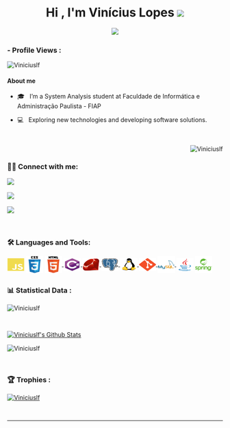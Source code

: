  <h1 align="center">Hi , I'm Vinícius Lopes <img src="https://media.giphy.com/media/hvRJCLFzcasrR4ia7z/giphy.gif" width="35"></h1>
<p align="center">
    <a href="https://github.com/DenverCoder1/readme-typing-svg"><img src="https://readme-typing-svg.herokuapp.com?lines=Software+Developer;Always%20learning%20new%20things&center=true&width=500&height=50"></a>

<br>

<p align="right"> <h3>- Profile Views :</h3> <img src="https://komarev.com/ghpvc/?username=Viniciuslfw&label=Profile%20views&color=0e75b6&style=flat"
    alt="Viniciuslf"/> 
    <h4>   About me </h4>

  - 🎓 &nbsp; I’m a System Analysis student at Faculdade de Informática e Administração Paulista - FIAP<a>

 - 💻 &nbsp; Exploring new technologies and developing software solutions.


  </p>

<br>

<p><img align="right" src="https://github.com/Adam-pw/Adam-pw/blob/main/animation_500_kxa883sd.gif" alt="Viniciuslf" /></p>


<br>

<h3 align="left"> 🤝🏻 Connect with me:</h3>
<p align="left">
   <a href="https://stackoverflow.com/users/18254374/vin%c3%adcius" target="_blank"><img src="https://aleen42.github.io/badges/src/stackoverflow.svg" target="_blank"></a> 
  
  <a href="https://www.linkedin.com/in/vin%C3%ADciuslopesferreira/" target="_blank"><img src="https://img.shields.io/badge/-LinkedIn-%230077B5?style=for-the-badge&logo=linkedin&logoColor=white" target="_blank"></a>
  
  <a href = "mailto:viniciuslf90@gmail.com"><img src="https://img.shields.io/badge/Gmail-D14836?style=for-the-badge&logo=gmail&logoColor=white" target="_blank"></a>
</p>

<br>

<h3 align="left">🛠️ Languages and Tools:</h3>
<p align="left"> 
  <img align="center" alt="Vini-js" height="30" width="40" src="https://raw.githubusercontent.com/devicons/devicon/master/icons/javascript/javascript-plain.svg"> 
   <img align = "center"
      src="https://raw.githubusercontent.com/devicons/devicon/master/icons/css3/css3-original-wordmark.svg" alt="css3"
      width="40" height="40" /> </a> <a href="https://www.w3.org/html/" target="_blank" rel="noreferrer"> 
  <img align = "center"
      src="https://raw.githubusercontent.com/devicons/devicon/master/icons/html5/html5-original-wordmark.svg"
      alt="html5" width="40" height="40" /> </a> <a href="https://www.adobe.com/in/products/illustrator.html"
    target="_blank" rel="noreferrer">
   <img align="center" alt="Vini-c#" height="30" width="40" src="https://raw.githubusercontent.com/devicons/devicon/master/icons/csharp/csharp-original.svg">
    <img align="center" alt="Vini-ruby" height="30" width="40" src="https://raw.githubusercontent.com/devicons/devicon/master/icons/ruby/ruby-original.svg">
    <img align="center" alt="Vini-sql" height="30" width="40" src="https://raw.githubusercontent.com/devicons/devicon/master/icons/postgresql/postgresql-original.svg">
   <img align="center" alt="Vini-linux" height="30" width="40" src="https://raw.githubusercontent.com/devicons/devicon/master/icons/linux/linux-original.svg">
   <img align="center" alt="Vini-git" height="30" width="40" src="https://raw.githubusercontent.com/devicons/devicon/master/icons/git/git-original.svg">
   <img align = "center"
      src="https://raw.githubusercontent.com/devicons/devicon/master/icons/mysql/mysql-original-wordmark.svg"
      alt="mysql" width="40" height="40" /> </a> </a>
      <img align="center" alt="Vini-java" height="30" width="40" src="https://raw.githubusercontent.com/devicons/devicon/master/icons/java/java-original.svg">
       <img align = "center"
      src="https://raw.githubusercontent.com/devicons/devicon/master/icons/spring/spring-original-wordmark.svg"
      alt="spring" width="40" height="40" /> </a> </a>
        
        
 <br>

##

<h3>
  
 📊 Statistical Data : </h3>
<p><img align="center"
   <p align="center"><img src="https://github-readme-streak-stats.herokuapp.com/?user=Viniciuslf&theme=algolia" alt="Viniciuslf" /></p>

<br>

<p align="left">
  <a href="https://github.com/anuraghazra/github-readme-stats"><img alt="Viniciuslf's Github Stats" src="https://github-readme-stats.vercel.app/api?username=Viniciuslf&show_icons=true&count_private=true&theme=algolia" height="192px"/></a>

<br>

<p><img align="center" src="https://github-readme-stats.vercel.app/api/top-langs?username=Viniciuslf&langs_count=10&show_icons=true&locale=en&layout=compact&theme=algolia" alt="Viniciuslf" height="192px"/></p>

<br>
<h3>🏆 Trophies :</h3>
<p align="left"> <a href="https://github.com/ryo-ma/github-profile-trophy"><img
      src="https://github-profile-trophy.vercel.app/?username=Viniciuslf" alt="Viniciuslf" /></a> </p>

<p align="left"> <a href="https://twitter.com/" target="blank"><img
      src="https://img.shields.io/twitter/follow/?logo=twitter&style=for-the-badge" alt="" /></a> </p>


------------------------------------------------------------------------------------------------------------------------------------------
